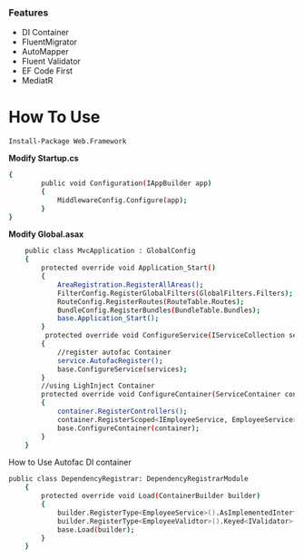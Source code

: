 ### Features
- DI Container
- FluentMigrator
- AutoMapper
- Fluent Validator
- EF Code First
- MediatR
# How To Use
`Install-Package Web.Framework`

**Modify Startup.cs**
```sh
{
        public void Configuration(IAppBuilder app)
        {
            MiddlewareConfig.Configure(app);
        }
}


```
**Modify Global.asax**
```sh
    public class MvcApplication : GlobalConfig
    {
        protected override void Application_Start()
        {
            AreaRegistration.RegisterAllAreas();
            FilterConfig.RegisterGlobalFilters(GlobalFilters.Filters);
            RouteConfig.RegisterRoutes(RouteTable.Routes);
            BundleConfig.RegisterBundles(BundleTable.Bundles);
            base.Application_Start();
        }
         protected override void ConfigureService(IServiceCollection services)
        {
            //register autofac Container
            service.AutofacRegister();
            base.ConfigureService(services);
        }
        //using LighInject Container
        protected override void ConfigureContainer(ServiceContainer container)
        {
            container.RegisterControllers();
            container.RegisterScoped<IEmployeeService, EmployeeService>();
            base.ConfigureContainer(container);
        }
    }
```

How to Use Autofac DI container

```sh
public class DependencyRegistrar: DependencyRegistrarModule
    {
        protected override void Load(ContainerBuilder builder)
        {
            builder.RegisterType<EmployeeService>().AsImplementedInterfaces();
            builder.RegisterType<EmployeeValidtor>().Keyed<IValidator>(typeof(EmployeeValidtor));
            base.Load(builder);
        }
    }
```
